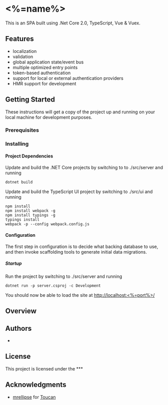 # <%=name%>

This is an SPA built using .Net Core 2.0, TypeScript, Vue & Vuex.

## Features
* localization
* validation
* global application state/event bus
* multiple optimized entry points
* token-based authentication
* support for local or external authentication providers
* HMR support for development

## Getting Started

These instructions will get a copy of the project up and running on your local machine for development purposes.

### Prerequisites


### Installing


#### Project Dependencies
Update and build the .NET Core projects by switching to to ./src/server and running

```DOS
dotnet build
```

Update and build the TypeScript UI project by switching to ./src/ui and running

```DOS
npm install
npm install webpack -g
npm install typings -g
typings install
webpack -p --config webpack.config.js
```
#### Configuration

The first step in configuration is to decide what backing database to use, and then invoke scaffolding tools to generate initial data migrations.

##### Startup
Run the project by switching to ./src/server and running

```DOS
dotnet run -p server.csproj -c Development
```
You should now be able to load the site at [http://localhost:<%=port%>/](http://localhost:<%=port%>/) 


## Overview


## Authors

* 

## License

This project is licensed under the ***

## Acknowledgments

* [mrellipse](https://github.com/mrellipse) for [Toucan](https://github.com/mrellipse/toucan)


